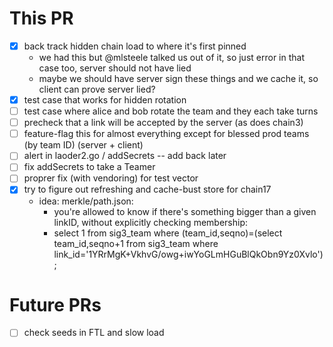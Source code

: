 # This PR
- [x] back track hidden chain load to where it's first pinned
  - we had this but @mlsteele talked us out of it, so just error in that case too, server should not have lied
  - maybe we should have server sign these things and we cache it, so client can prove server lied?
- [x] test case that works for hidden rotation
- [ ] test case where alice and bob rotate the team and they each take turns
- [ ] precheck that a link will be accepted by the server (as does chain3)
- [ ] feature-flag this for almost everything except for blessed prod teams (by team ID) (server + client)
- [ ] alert in laoder2.go / addSecrets -- add back later
- [ ] fix addSecrets to take a Teamer
- [ ] proprer fix (with vendoring) for test vector
- [x] try to figure out refreshing and cache-bust store for chain17
  - idea: merkle/path.json:
    - you're allowed to know if there's something bigger than a given linkID, without explicitly checking membership:
    - select 1 from sig3_team where (team_id,seqno)=(select team_id,seqno+1 from sig3_team where link_id='1YRrMgK+VkhvG/owg+iwYoGLmHGuBlQkObn9Yz0Xvlo');

# Future PRs
- [ ] check seeds in FTL and slow load